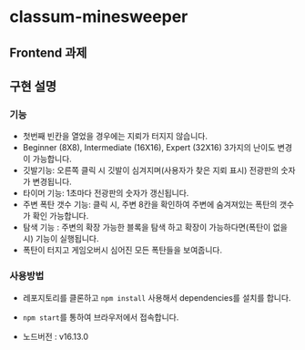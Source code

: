 # classum-minesweeper

<h2>Frontend 과제</h2>

## 구현 설명

### 기능

- 첫번째 빈칸을 열었을 경우에는 지뢰가 터지지 않습니다.
- Beginner (8X8), Intermediate (16X16), Expert (32X16) 3가지의 난이도 변경이 가능합니다.
- 깃발기능: 오른쪽 클릭 시 깃발이 심겨지며(사용자가 찾은 지뢰 표시) 전광판의 숫자가 변경됩니다.
- 타이머 기능: 1초마다 전광판의 숫자가 갱신됩니다.
- 주변 폭탄 갯수 기능: 클릭 시, 주변 8칸을 확인하여 주변에 숨겨져있는 폭탄의 갯수가 확인 가능합니다.
- 탐색 기능 : 주변의 확장 가능한 블록을 탐색 하고 확장이 가능하다면(폭탄이 없을 시) 기능이 실행됩니다.
- 폭탄이 터지고 게임오버시 심어진 모든 폭탄들을 보여줍니다.

### 사용방법

- 레포지토리를 클론하고 `npm install` 사용해서 dependencies를 설치를 합니다.

- `npm start`를 통하여 브라우저에서 접속합니다.

- 노드버전 : v16.13.0
